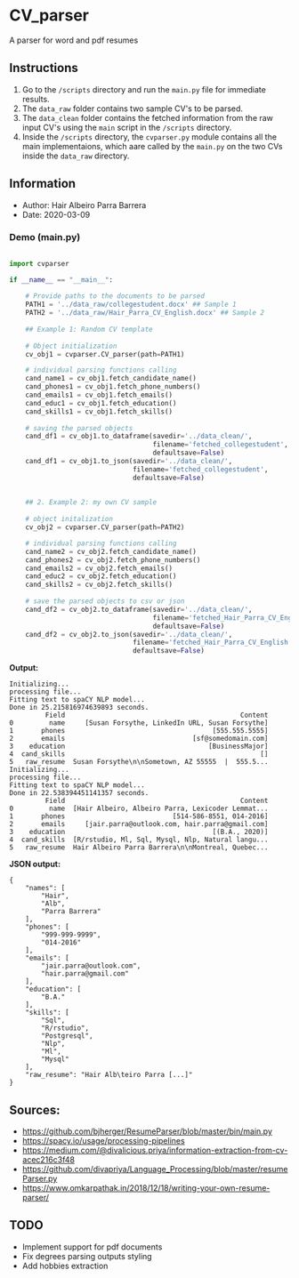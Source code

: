 # CV_parser
A parser for word and pdf resumes

## Instructions 
1) Go to the `/scripts` directory and run the  `main.py` file for immediate results. 
2) The `data_raw` folder contains two sample CV's to be parsed. 
3) The `data_clean` folder contains the fetched information from the raw input CV's using the `main` script in the `/scripts` directory.
4) Inside the `/scripts` directory, the `cvparser.py` module contains all the main implementaions, which aare called by the `main.py` on the two CVs inside the `data_raw` directory. 

## Information 
- Author: Hair Albeiro Parra Barrera 
- Date: 2020-03-09


### Demo (main.py) 

```python 

import cvparser

if __name__ == "__main__": 
    
    # Provide paths to the documents to be parsed 
    PATH1 = '../data_raw/collegestudent.docx' ## Sample 1
    PATH2 = '../data_raw/Hair_Parra_CV_English.docx' ## Sample 2 
    
    ## Example 1: Random CV template
    
    # Object initialization 
    cv_obj1 = cvparser.CV_parser(path=PATH1)

    # individual parsing functions calling
    cand_name1 = cv_obj1.fetch_candidate_name() 
    cand_phones1 = cv_obj1.fetch_phone_numbers() 
    cand_emails1 = cv_obj1.fetch_emails() 
    cand_educ1 = cv_obj1.fetch_education()  
    cand_skills1 = cv_obj1.fetch_skills() 
    
    # saving the parsed objects 
    cand_df1 = cv_obj1.to_dataframe(savedir='../data_clean/', 
                                    filename='fetched_collegestudent',
                                    defaultsave=False) 
    cand_df1 = cv_obj1.to_json(savedir='../data_clean/', 
                               filename='fetched_collegestudent', 
                               defaultsave=False) 
    
    
    ## 2. Example 2: my own CV sample
    
    # object initalization 
    cv_obj2 = cvparser.CV_parser(path=PATH2) 

    # individual parsing functions calling
    cand_name2 = cv_obj2.fetch_candidate_name() 
    cand_phones2 = cv_obj2.fetch_phone_numbers() 
    cand_emails2 = cv_obj2.fetch_emails() 
    cand_educ2 = cv_obj2.fetch_education()  
    cand_skills2 = cv_obj2.fetch_skills() 
    
    # save the parsed objects to csv or json 
    cand_df2 = cv_obj2.to_dataframe(savedir='../data_clean/', 
                                    filename='fetched_Hair_Parra_CV_English',
                                    defaultsave=False) 
    cand_df2 = cv_obj2.to_json(savedir='../data_clean/', 
                               filename='fetched_Hair_Parra_CV_English', 
                               defaultsave=False) 


```
**Output:** 

```
Initializing...
processing file...
Fitting text to spaCY NLP model...
Done in 25.215816974639893 seconds.
         Field                                            Content
0         name     [Susan Forsythe, LinkedIn URL, Susan Forsythe]
1       phones                                     [555.555.5555]
2       emails                                [sf@somedomain.com]
3    education                                    [BusinessMajor]
4  cand_skills                                                 []
5   raw_resume  Susan Forsythe\n\nSometown, AZ 55555  |  555.5...
Initializing...
processing file...
Fitting text to spaCY NLP model...
Done in 22.538394451141357 seconds.
         Field                                            Content
0         name  [Hair Albeiro, Albeiro Parra, Lexicoder Lemmat...
1       phones                           [514-586-8551, 014-2016]
2       emails     [jair.parra@outlook.com, hair.parra@gmail.com]
3    education                                     [(B.A., 2020)]
4  cand_skills  [R/rstudio, Ml, Sql, Mysql, Nlp, Natural langu...
5   raw_resume  Hair Albeiro Parra Barrera\n\nMontreal, Quebec...
```

**JSON output:** 
```
{
    "names": [
        "Hair",
        "Alb",
        "Parra Barrera"
    ],
    "phones": [
        "999-999-9999",
        "014-2016"
    ],
    "emails": [
        "jair.parra@outlook.com",
        "hair.parra@gmail.com"
    ],
    "education": [
        "B.A."
    ],
    "skills": [
        "Sql",
        "R/rstudio",
        "Postgresql",
        "Nlp",
        "Ml",
        "Mysql"
    ],
    "raw_resume": "Hair Alb\teiro Parra [...]"
}
```

## Sources: 
- https://github.com/bjherger/ResumeParser/blob/master/bin/main.py 
- https://spacy.io/usage/processing-pipelines 
- https://medium.com/@divalicious.priya/information-extraction-from-cv-acec216c3f48 
- https://github.com/divapriya/Language_Processing/blob/master/resumeParser.py
- https://www.omkarpathak.in/2018/12/18/writing-your-own-resume-parser/ 

## TODO 
- Implement support for pdf documents
- Fix degrees parsing outputs styling
- Add hobbies extraction 
